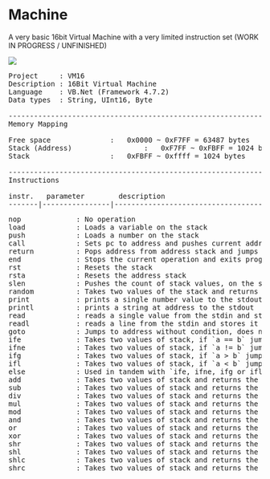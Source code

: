 # Machine
A very basic 16bit Virtual Machine with a very limited instruction set (WORK IN PROGRESS / UNFINISHED)

![](https://i.imgur.com/wFdsGo4.png)


<pre>
Project		: VM16
Description	: 16Bit Virtual Machine
Language	: VB.Net (Framework 4.7.2)
Data types	: String, UInt16, Byte

-------------------------------------------------------------------------------------------------------------------
Memory Mapping

Free space				:   0x0000 ~ 0xF7FF = 63487 bytes
Stack (Address)			        : 	0xF7FF ~ 0xFBFF = 1024 bytes
Stack					:	0xFBFF ~ 0xffff = 1024 bytes

-------------------------------------------------------------------------------------------------------------------
Instructions

instr.   parameter        description
-------|----------------|------------------------------------------------------------------------------------------
<pre>
nop  			: No operation
load 			: Loads a variable on the stack
push 			: Loads a number on the stack
call 			: Sets pc to address and pushes current address to address stack
return  		: Pops address from address stack and jumps to address
end  			: Stops the current operation and exits program
rst  			: Resets the stack
rsta  			: Resets the address stack
slen 			: Pushes the count of stack values, on the stack
random 			: Takes two values of the stack and returns a random generated value on the stack
print 			: prints a single number value to the stdout
printl 			: prints a string at address to the stdout
read 			: reads a single value from the stdin and stores it in address
readl 			: reads a line from the stdin and stores it in address
goto 			: Jumps to address without condition, does not push jump address
ife  			: Takes two values of stack, if `a == b` jumps to address (stores return address)
ifne			: Takes two values of stack, if `a != b` jumps to address (stores return address)
ifg  			: Takes two values of stack, if `a > b` jump to address (stores return address)
ifl  			: Takes two values of stack, if `a < b` jumps to address (stores return address)
else 			: Used in tandem with `ife, ifne, ifg or ifl` (stores return address)
add  			: Takes two values of stack and returns the sum of `a + b` on the stack
sub  			: Takes two values of stack and returns the sum of `a - b` on the stack
div  			: Takes two values of stack and returns the sum of `a / b` on the stack
mul  			: Takes two values of stack and returns the sum of `a * b` on the stack
mod  			: Takes two values of stack and returns the sum of `a mod b` on the stack
and  			: Takes two values of stack and returns the bitwise operation of `a and b`
or  			: Takes two values of stack and returns the bitwise operation of `a or b`
xor  			: Takes two values of stack and returns the bitwise operation of `a xor b`
shr  			: Takes two values of stack and returns the bitwise operation of `a >> b`
shl  			: Takes two values of stack and returns the bitwise operation of `a << b`
shlc  			: Takes two values of stack and returns the bitwise operation of `a <<< b` or `carry`
shrc  			: Takes two values of stack and returns the bitwise operation of `a >>> b` or `carry
</pre>
